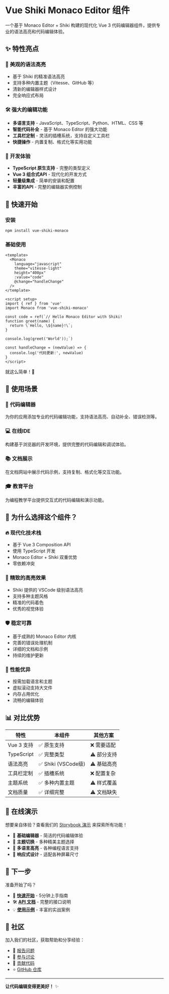 # Vue Shiki Monaco Editor  组件

一个基于 Monaco Editor + Shiki 构建的现代化 Vue 3 代码编辑器组件，提供专业的语法高亮和代码编辑体验。

## ✨ 特性亮点

### 🎨 **美观的语法高亮**
- 基于 Shiki 的精准语法高亮
- 支持多种内置主题（Vitesse、GitHub 等）
- 清新的编辑器样式设计
- 完全响应式布局

### 🛠️ **强大的编辑功能**
- **多语言支持** - JavaScript、TypeScript、Python、HTML、CSS 等
- **智能代码补全** - 基于 Monaco Editor 的强大功能
- **工具栏定制** - 灵活的插槽系统，支持自定义工具栏
- **快捷操作** - 内置复制、格式化等实用功能

### 🚀 **开发体验**
- **TypeScript 原生支持** - 完整的类型定义
- **Vue 3 组合式API** - 现代化的开发方式
- **轻量级集成** - 简单的安装和配置
- **丰富的API** - 完整的编辑器实例控制

## 🏃 快速开始

### 安装

```bash
npm install vue-shiki-monaco
```

### 基础使用

```vue
<template>
  <Monaco
    language="javascript"
    theme="vitesse-light"
    height="400px"
    :value="code"
    @change="handleChange"
  />
</template>

<script setup>
import { ref } from 'vue'
import Monaco from 'vue-shiki-monaco'

const code = ref(`// Hello Monaco Editor with Shiki!
function greet(name) {
  return \`Hello, \${name}!\`;
}

console.log(greet('World'));`)

const handleChange = (newValue) => {
  console.log('代码更新:', newValue)
}
</script>
```

就这么简单！🎉

## 🎯 使用场景

### 📝 **代码编辑器**
为你的应用添加专业的代码编辑功能，支持语法高亮、自动补全、错误检测等。

### 💻 **在线IDE**
构建基于浏览器的开发环境，提供完整的代码编辑和调试体验。

### 📚 **文档展示**
在文档网站中展示代码示例，支持复制、格式化等交互功能。

### 🎓 **教育平台**
为编程教学平台提供交互式的代码编辑和演示功能。

## 🌟 为什么选择这个组件？

### 🔥 **现代化技术栈**
- 基于 Vue 3 Composition API
- 使用 TypeScript 开发
- Monaco Editor + Shiki 双重优势
- 零依赖冲突

### 🎨 **精致的高亮效果**
- Shiki 提供的 VSCode 级别语法高亮
- 支持多种主题风格
- 精准的代码着色
- 优秀的视觉体验

### 🛡️ **稳定可靠**
- 基于成熟的 Monaco Editor 内核
- 完善的错误处理机制
- 详细的文档和示例
- 持续的维护更新

### 🚀 **性能优异**
- 按需加载语言和主题
- 虚拟滚动支持大文件
- 内存占用优化
- 流畅的编辑体验

## 📊 对比优势

| 特性 | 本组件 | 其他方案 |
|------|--------|----------|
| Vue 3 支持 | ✅ 原生支持 | ❌ 需要适配 |
| TypeScript | ✅ 完整类型 | ⚠️ 部分支持 |
| 语法高亮 | ✅ Shiki (VSCode级) | ⚠️ 基础高亮 |
| 工具栏定制 | ✅ 插槽系统 | ❌ 配置复杂 |
| 主题系统 | ✅ 多种内置主题 | ⚠️ 样式覆盖 |
| 文档质量 | ✅ 详细完整 | ⚠️ 文档缺失 |

## 🎪 在线演示

想要亲自体验？查看我们的 [Storybook 演示](http://localhost:6006) 来探索所有功能！

- 🔗 **基础编辑器** - 简洁的代码编辑体验
- 🎨 **主题切换** - 多种精美主题选择
- 🌈 **多语言高亮** - 各种编程语言支持
- 📱 **响应式设计** - 适配各种屏幕尺寸

## 🚀 下一步

准备开始了吗？

- 📖 **[快速开始](./getting-started)** - 5分钟上手指南
- 🛠️ **[API 文档](./api)** - 完整的接口说明
- 💡 **[使用示例](./examples)** - 丰富的实战案例

## 🤝 社区

加入我们的社区，获取帮助和分享经验：

- 🐛 [报告问题](https://github.com/lisentowind/vue-shiki-monaco/issues)
- 💬 [参与讨论](https://github.com/lisentowind/vue-shiki-monaco/discussions)
- 📝 [贡献代码](https://github.com/lisentowind/vue-shiki-monaco/pulls)
- ⭐ [GitHub 仓库](https://github.com/lisentowind/vue-shiki-monaco)

---

**让代码编辑变得更美好！** ✨

